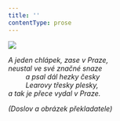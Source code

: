 ```yaml
---
title: ''
contentType: prose
---
```


![](../Images/117.jpg)

_A jeden chlápek, zase v Praze,  
neustal ve své značné snaze  
         a psal dál hezky česky  
         Learovy třesky plesky,  
a tak je přece vydal v Praze._

_(Doslov a obrázek překladatele)_
